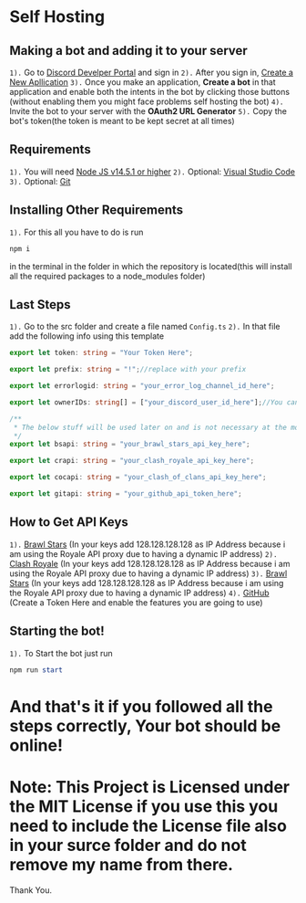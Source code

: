 # Self Hosting

## Making a bot and adding it to your server
`1).` Go to [Discord Develper Portal](https://discord.com/developers "Discord Developer Portal") and sign in
`2).` After you sign in, [Create a New Apllication](https://discord.com/developers/applications "Create a new Application")
`3).` Once you make an application, **Create a bot** in that application and enable both the intents in the bot by clicking those buttons (without enabling them you might face problems self hosting the bot)
`4).` Invite the bot to your server with the **OAuth2 URL Generator**
`5).` Copy the bot's token(the token is meant to be kept secret at all times)

## Requirements
`1).` You will need [Node JS v14.5.1 or higher](https://nodejs.org/dist/v14.15.1/node-v14.15.1-x64.msi "Node JS")
`2).` Optional: [Visual Studio Code](https://code.visualstudio.com/Download "VS Code")
`3).` Optional: [Git](https://git-scm.com/downloads "Git")

## Installing Other Requirements
`1).` For this all you have to do is run
```powershell
npm i
```
in the terminal in the folder in which the repository is located(this will install all the required packages to a node_modules folder)

## Last Steps
`1).` Go to the src folder and create a file named `Config.ts`
`2).` In that file add the following info using this template

```ts
export let token: string = "Your Token Here";

export let prefix: string = "!";//replace with your prefix

export let errorlogid: string = "your_error_log_channel_id_here";

export let ownerIDs: string[] = ["your_discord_user_id_here"];//You can add more ids here too

/**
 * The below stuff will be used later on and is not necessary at the moment
 */
export let bsapi: string = "your_brawl_stars_api_key_here";

export let crapi: string = "your_clash_royale_api_key_here";

export let cocapi: string = "your_clash_of_clans_api_key_here";

export let gitapi: string = "your_github_api_token_here";
```

## How to Get API Keys
`1).` [Brawl Stars](https://developer.brawlstars.com/ "Official Brawl Stars API") (In your keys add 128.128.128.128 as IP Address because i am using the Royale API proxy due to having a dynamic IP address)
`2).` [Clash Royale](https://developer.clashroyale.com/ "Official Clash Royale API") (In your keys add 128.128.128.128 as IP Address because i am using the Royale API proxy due to having a dynamic IP address)
`3).` [Brawl Stars](https://developer.clashofclans.com/ "Official Clash of Clans API") (In your keys add 128.128.128.128 as IP Address because i am using the Royale API proxy due to having a dynamic IP address)
`4).` [GitHub](https://github.com/settings/tokens "Official GitHub API") (Create a Token Here and enable the features you are going to use)

## Starting the bot!
`1).` To Start the bot just run
```powershell
npm run start
```

# And that's it if you followed all the steps correctly, Your bot should be online!

# Note: This Project is Licensed under the MIT License if you use this you need to include the License file also in your surce folder and do not remove my name from there.
Thank You.